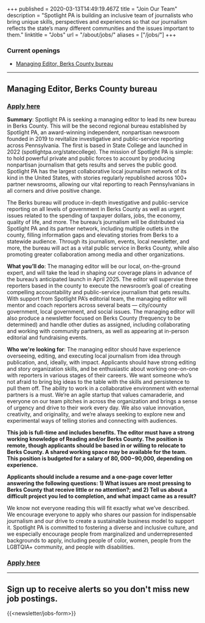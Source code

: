+++
published = 2020-03-13T14:49:19.467Z
title = "Join Our Team"
description = "Spotlight PA is building an inclusive team of journalists who bring unique skills, perspectives and experiences so that our journalism reflects the state’s many different communities and the issues important to them."
linktitle = "Jobs"
url = "/about/jobs/"
aliases = ["/jobs/"]
+++
### Current openings

* [Managing Editor, Berks County bureau](#managing-editor-berks-county-bureau)[](#managing-editor-berks-county-bureau)

- - -

## Managing Editor, Berks County bureau

### [Apply here](https://spotlightpa.applytojob.com/apply/KI0Y4rFuyL/Managing-Editor-Berks-County-Bureau)

**Summary**: Spotlight PA is seeking a managing editor to lead its new bureau in Berks County. This will be the second regional bureau established by Spotlight PA, an award-winning independent, nonpartisan newsroom founded in 2019 to revitalize investigative and public-service reporting across Pennsylvania. The first is based in State College and launched in 2022 (spotlightpa.org/statecollege). The mission of Spotlight PA is simple: to hold powerful private and public forces to account by producing nonpartisan journalism that gets results and serves the public good. Spotlight PA has the largest collaborative local journalism network of its kind in the United States, with stories regularly republished across 100+ partner newsrooms, allowing our vital reporting to reach Pennsylvanians in all corners and drive positive change.

The Berks bureau will produce in-depth investigative and public-service reporting on all levels of government in Berks County as well as urgent issues related to the spending of taxpayer dollars, jobs, the economy, quality of life, and more. The bureau’s journalism will be distributed via Spotlight PA and its partner network, including multiple outlets in the county, filling information gaps and elevating stories from Berks to a statewide audience. Through its journalism, events, local newsletter, and more, the bureau will act as a vital public service in Berks County, while also promoting greater collaboration among media and other organizations.

**What you’ll do**: The managing editor will be our local, on-the-ground expert, and will take the lead in shaping our coverage plans in advance of the bureau’s anticipated launch in April 2025. The editor will supervise three reporters based in the county to execute the newsroom’s goal of creating compelling accountability and public-service journalism that gets results. With support from Spotlight PA’s editorial team, the managing editor will mentor and coach reporters across several beats — city/county government, local government, and social issues. The managing editor will also produce a newsletter focused on Berks County (frequency to be determined) and handle other duties as assigned, including collaborating and working with community partners, as well as appearing at in-person editorial and fundraising events.

**Who we're looking for**: The managing editor should have experience overseeing, editing, and executing local journalism from idea through publication, and, ideally, with impact. Applicants should have strong editing and story organization skills, and be enthusiastic about working one-on-one with reporters in various stages of their careers. We want someone who’s not afraid to bring big ideas to the table with the skills and persistence to pull them off. The ability to work in a collaborative environment with external partners is a must. We’re an agile startup that values camaraderie, and everyone on our team pitches in across the organization and brings a sense of urgency and drive to their work every day. We also value innovation, creativity, and originality, and we’re always seeking to explore new and experimental ways of telling stories and connecting with audiences.

**This job is full-time and includes benefits. The editor must have a strong working knowledge of Reading and/or Berks County. The position is remote, though applicants should be based in or willing to relocate to Berks County. A shared working space may be available for the team. This position is budgeted for a salary of $80,000-$90,000, depending on experience.**

**Applicants should include a resume and a one-page cover letter answering the following questions: 1) What issues are most pressing to Berks County that receive little or no attention?; and 2) Tell us about a difficult project you led to completion, and what impact came as a result?**

We know not everyone reading this will fit exactly what we’ve described. We encourage everyone to apply who shares our passion for indispensable journalism and our drive to create a sustainable business model to support it. Spotlight PA is committed to fostering a diverse and inclusive culture, and we especially encourage people from marginalized and underrepresented backgrounds to apply, including people of color, women, people from the LGBTQIA+ community, and people with disabilities.

### [Apply here](https://spotlightpa.applytojob.com/apply/KI0Y4rFuyL/Managing-Editor-Berks-County-Bureau)

- - - -

## Sign up to receive alerts so you don't miss new job postings.

{{<newsletter/jobs-form>}}
